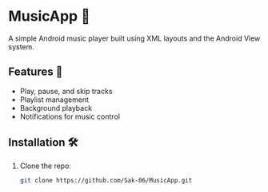 
# MusicApp 🎵

A simple Android music player built using XML layouts and the Android View system.

## Features 🚀
- Play, pause, and skip tracks
- Playlist management
- Background playback
- Notifications for music control

## Installation 🛠
1. Clone the repo:
   ```sh
   git clone https://github.com/Sak-06/MusicApp.git
